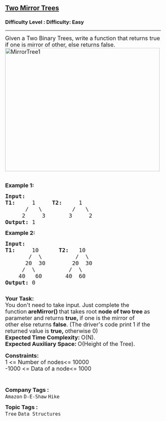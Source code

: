 <h2><a href="https://www.geeksforgeeks.org/problems/two-mirror-trees/1">Two Mirror Trees</a></h2><h3>Difficulty Level : Difficulty: Easy</h3><hr><div class="problems_problem_content__Xm_eO"><p><span style="font-size:18px">Given a Two Binary Trees, write a function that returns true if one is mirror of other, else returns false.<br>
<img alt="MirrorTree1" class="aligncenter size-full wp-image-663" src="https://contribute.geeksforgeeks.org/wp-content/uploads/mirrortrees.jpg" style="height:400px; width:500px" title="MirrorTree1">&nbsp;&nbsp;&nbsp;&nbsp;&nbsp;&nbsp;&nbsp;&nbsp;&nbsp;&nbsp;&nbsp;&nbsp; </span></p>

<p><span style="font-size:18px"><strong>Example 1:</strong></span></p>

<pre><span style="font-size:18px"><strong>Input:
T1:     </strong>1     <strong>T2:     </strong>1
&nbsp;     /   \         /   \
&nbsp;    2     3       3     2<strong>
</strong><strong>Output: </strong>1</span>
</pre>

<p><span style="font-size:18px"><strong>Example 2:</strong></span></p>

<pre><span style="font-size:18px"><strong>Input:</strong>
<strong>T1:     </strong>10      <strong>T2:   </strong>10
&nbsp;      /  \          /  \
&nbsp;     20  30        20  30
&nbsp;    /  \          /  \
&nbsp;   40   60       40  60<strong>
Output: </strong>0</span></pre>

<p><br>
<span style="font-size:18px"><strong>Your Task:</strong><br>
You don't need to take input. Just complete the function<strong>&nbsp;areMirror()&nbsp;</strong>that takes root&nbsp;<strong>node of two tree&nbsp;</strong>as parameter and returns&nbsp;<strong>true,&nbsp;</strong>if one is the mirror of other</span><span style="font-size:18px">&nbsp;else returns&nbsp;<strong>false</strong>. (The driver's code print 1 if the returned value is&nbsp;<strong>true,&nbsp;</strong>otherwise 0)<br>
<strong>Expected Time Complexity:&nbsp;</strong>O(N).<br>
<strong>Expected Auxiliary Space:&nbsp;</strong>O(Height of the Tree).</span><br>
<br>
<span style="font-size:18px"><strong>Constraints:</strong><br>
1 &lt;= Number of nodes&lt;= 10000<br>
-1000 &lt;= Data of a node&lt;= 1000</span><br>
<br>
&nbsp;</p>
</div><p><span style=font-size:18px><strong>Company Tags : </strong><br><code>Amazon</code>&nbsp;<code>D-E-Shaw</code>&nbsp;<code>Hike</code>&nbsp;<br><p><span style=font-size:18px><strong>Topic Tags : </strong><br><code>Tree</code>&nbsp;<code>Data Structures</code>&nbsp;